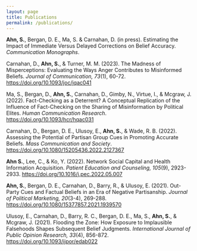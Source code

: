 ```yaml
---
layout: page
title: Publications
permalink: /publications/
---
```

**Ahn, S.**, Bergan, D. E., Ma, S. & Carnahan, D. (in press). Estimating the Impact of Immediate Versus Delayed Corrections on Belief Accuracy. *Communication Monographs*.

Carnahan, D., **Ahn, S.**, & Turner, M. M. (2023). The Madness of Misperceptions: Evaluating the Ways Anger Contributes to Misinformed Beliefs. *Journal of Communication, 73*(1), 60-72. https://doi.org/10.1093/joc/jqac041

Ma, S., Bergan, D., **Ahn, S.**, Carnahan, D., Gimby, N., Virtue, I., & Mcgraw, J. (2022). Fact-Checking as a Deterrent? A Conceptual Replication of the Influence of Fact-Checking on the Sharing of Misinformation by Political Elites. *Human Communication Research*. https://doi.org/10.1093/hcr/hqac031

Carnahan, D., Bergan, D. E., Ulusoy, E., **Ahn, S.**, & Wade, R. B. (2022). Assessing the Potential of Partisan Group Cues in Promoting Accurate Beliefs. *Mass Communication and Society*. https://doi.org/10.1080/15205436.2022.2127367

**Ahn S.**, Lee, C., & Ko, Y. (2022). Network Social Capital and Health Information Acquisition. *Patient Education and Counseling, 105*(9), 2923-2933. https://doi.org/10.1016/j.pec.2022.05.007

**Ahn, S.**, Bergan, D. E., Carnahan, D., Barry, R., & Ulusoy, E. (2021). Out-Party Cues and Factual Beliefs in an Era of Negative Partisanship. *Journal of Political Marketing, 20*(3-4), 269-288. https://doi.org/10.1080/15377857.2021.1939570

Ulusoy, E., Carnahan, D., Barry, R. C., Bergan, D. E., Ma, S., **Ahn, S.**, & Mcgraw, J. (2021). Flooding the Zone: How Exposure to Implausible Falsehoods Shapes Subsequent Belief Judgments. *International Journal of Public Opinion Research, 33*(4), 856-872. https://doi.org/10.1093/ijpor/edab022

